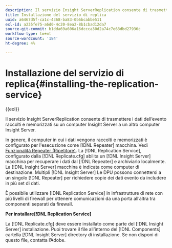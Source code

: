```yaml
---
description: Il servizio Insight ServerReplication consente di trasmettere i dati dell’evento raccolti e memorizzati su un computer Insight Server a un altro computer Insight Server.
title: Installazione del servizio di replica
uuid: a6467d5f-ca1c-4368-ba83-0b6bcabbe511
exl-id: a235fe75-a6d0-4c20-8ea2-8b1cbad12da7
source-git-commit: b1dda69a606a16dccca30d2a74c7e63dbd27936c
workflow-type: tm+mt
source-wordcount: '184'
ht-degree: 4%

---
```


# Installazione del servizio di replica{#installing-the-replication-service}

{{eol}}

Il servizio Insight ServerReplication consente di trasmettere i dati dell’evento raccolti e memorizzati su un computer Insight Server a un altro computer Insight Server.

In genere, il computer in cui i dati vengono raccolti e memorizzati è configurato per l&#39;esecuzione come [!DNL Repeater] macchina. Vedi [Funzionalità Repeater (Ripetitore)](../../../home/c-inst-svr/c-rptr-fntly/c-rptr-fntly.md). La [!DNL Replication Service], configurato dalla [!DNL Replicate.cfg] abilita un [!DNL Insight Server] macchina per recuperare i dati dal [!DNL Repeater] e archiviarlo localmente. La [!DNL Insight Server] macchina è indicata come computer di destinazione. Multipli [!DNL Insight Server] Le DPU possono connettersi a un singolo [!DNL Repeater] per richiedere copie dei dati evento da includere in più set di dati.

È possibile utilizzare [!DNL Replication Service] in infrastrutture di rete con più livelli di firewall per ottenere comunicazioni da una porta all’altra tra componenti separati da firewall.

**Per installare[!DNL Replication Service]**

La [!DNL Replicate.cfg] deve essere installato come parte del [!DNL Insight Server] installazione. Puoi trovare il file all’interno del [!DNL Components] cartella [!DNL Insight Server] directory di installazione. Se non disponi di questo file, contatta l’Adobe.
